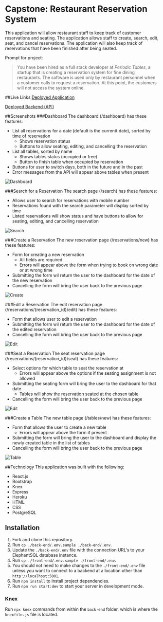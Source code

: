 # Capstone: Restaurant Reservation System
This application will allow restaurant staff to keep track of customer reservations and seating. The application allows staff to create, search, edit, seat, and cancel reservations. The application will also keep track of reservations that have been finished after being seated. 

Prompt for project: 
> You have been hired as a full stack developer at _Periodic Tables_, a startup that is creating a reservation system for fine dining restaurants.
> The software is used only by restaurant personnel when a customer calls to request a reservation.
> At this point, the customers will not access the system online.

##Live Links
[Deployed Application](https://rest-reserv-frontend-mry.herokuapp.com/dashboard)

[Deployed Backend (API)](https://rest-reserv-backend-mry.herokuapp.com/)

##Screenshots
###Dashboard
The dashboard (/dashboard) has these features: 
- List all reservations for a date (default is the currentt date), sorted by time of reservation
	- Shows reservation status
	- Buttons to allow seating, editing, and cancelling the reservation
- List all tables, sorted by name
	- Shows tables status (occupied or free)
	- Button to finish table when occupied by reservation
- Buttons for user to switch days, both in the future and in the past
- Error messages from the API will appear above tables when present

![Dashboard]()

###Search for a Reservation
The search page (/search) has these features:
- Allows user to search for reservations with mobile number
- Reservations found with the search parameter will display sorted by time
- Listed reservations will show status and have buttons to allow for seating, editing, and cancelling reservation

![Search]()

###Create a Reservation
The new reservation page (/reservations/new) has these features:
- Form for creating a new reservation
	- All fields are required
	- Errors will appear above the form when trying to book on wrong date or at wrong time
- Submitting the form wil return the user to the dashboard for the date of the new reservation
- Cancelling the form will bring the user back to the previous page

![Create]()

###Edit a Reservation
The edit reservation page (/reservations/{reservation_id}/edit) has these features:
- Form that allows user to edit a reservation
- Submitting the form wil return the user to the dashboard for the date of the edited reservation
- Cancelling the form will bring the user back to the previous page

![Edit]()

###Seat a Reservation
The seat reservation page (/reservations/{reservation_id}/seat) has these features:
- Select options for which table to seat the reservation at
	- Errors will appear above the options if the seating assignment is not allowed
- Submitting the seating form will bring the user to the dashboard for that date
	- Tables will show the reservation seated at the chosen table
- Cancelling the form will bring the user back to the previous page

![Edit]()

###Create a Table
The new table page (/tables/new) has these features: 
- Form that allows the user to create a new table
	- Errors will appear above the form if present
- Submitting the form will bring the user to the dashboard and display the newly created table in the list of tables
- Cancelling the form will bring the user back to the previous page

![Table]()

##Technology
This application was built with the following:
- React.js
- Bootstrap
- Knex
- Express
- Heroku
- HTML
- CSS
- PostgreSQL

## Installation

1. Fork and clone this repository.
2. Run `cp ./back-end/.env.sample ./back-end/.env`.
3. Update the `./back-end/.env` file with the connection URL's to your ElephantSQL database instance.
4. Run `cp ./front-end/.env.sample ./front-end/.env`.
5. You should not need to make changes to the `./front-end/.env` file unless you want to connect to a backend at a location other than `http://localhost:5001`.
6. Run `npm install` to install project dependencies.
7. Run `npm run start:dev` to start your server in development mode.

### Knex

Run `npx knex` commands from within the `back-end` folder, which is where the `knexfile.js` file is located.
